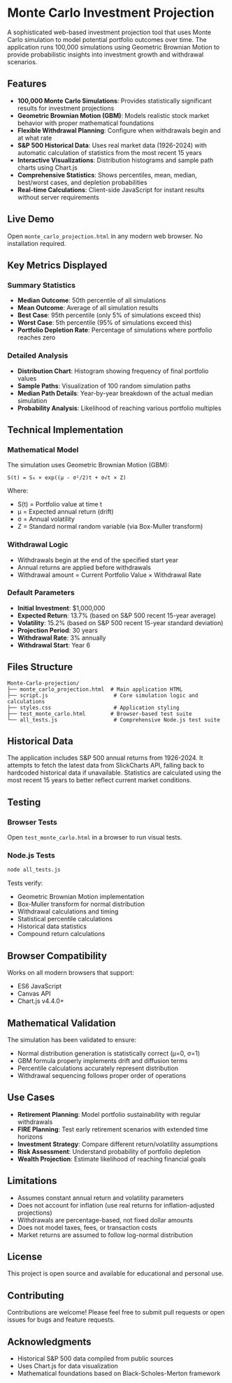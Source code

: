 # Monte Carlo Investment Projection

A sophisticated web-based investment projection tool that uses Monte Carlo simulation to model potential portfolio outcomes over time. The application runs 100,000 simulations using Geometric Brownian Motion to provide probabilistic insights into investment growth and withdrawal scenarios.

## Features

- **100,000 Monte Carlo Simulations**: Provides statistically significant results for investment projections
- **Geometric Brownian Motion (GBM)**: Models realistic stock market behavior with proper mathematical foundations
- **Flexible Withdrawal Planning**: Configure when withdrawals begin and at what rate
- **S&P 500 Historical Data**: Uses real market data (1926-2024) with automatic calculation of statistics from the most recent 15 years
- **Interactive Visualizations**: Distribution histograms and sample path charts using Chart.js
- **Comprehensive Statistics**: Shows percentiles, mean, median, best/worst cases, and depletion probabilities
- **Real-time Calculations**: Client-side JavaScript for instant results without server requirements

## Live Demo

Open `monte_carlo_projection.html` in any modern web browser. No installation required.

## Key Metrics Displayed

### Summary Statistics
- **Median Outcome**: 50th percentile of all simulations
- **Mean Outcome**: Average of all simulation results
- **Best Case**: 95th percentile (only 5% of simulations exceed this)
- **Worst Case**: 5th percentile (95% of simulations exceed this)
- **Portfolio Depletion Rate**: Percentage of simulations where portfolio reaches zero

### Detailed Analysis
- **Distribution Chart**: Histogram showing frequency of final portfolio values
- **Sample Paths**: Visualization of 100 random simulation paths
- **Median Path Details**: Year-by-year breakdown of the actual median simulation
- **Probability Analysis**: Likelihood of reaching various portfolio multiples

## Technical Implementation

### Mathematical Model
The simulation uses Geometric Brownian Motion (GBM):
```
S(t) = S₀ × exp((μ - σ²/2)t + σ√t × Z)
```
Where:
- S(t) = Portfolio value at time t
- μ = Expected annual return (drift)
- σ = Annual volatility
- Z = Standard normal random variable (via Box-Muller transform)

### Withdrawal Logic
- Withdrawals begin at the end of the specified start year
- Annual returns are applied before withdrawals
- Withdrawal amount = Current Portfolio Value × Withdrawal Rate

### Default Parameters
- **Initial Investment**: $1,000,000
- **Expected Return**: 13.7% (based on S&P 500 recent 15-year average)
- **Volatility**: 15.2% (based on S&P 500 recent 15-year standard deviation)
- **Projection Period**: 30 years
- **Withdrawal Rate**: 3% annually
- **Withdrawal Start**: Year 6

## Files Structure

```
Monte-Carlo-projection/
├── monte_carlo_projection.html  # Main application HTML
├── script.js                     # Core simulation logic and calculations
├── styles.css                    # Application styling
├── test_monte_carlo.html        # Browser-based test suite
└── all_tests.js                  # Comprehensive Node.js test suite
```

## Historical Data

The application includes S&P 500 annual returns from 1926-2024. It attempts to fetch the latest data from SlickCharts API, falling back to hardcoded historical data if unavailable. Statistics are calculated using the most recent 15 years to better reflect current market conditions.

## Testing

### Browser Tests
Open `test_monte_carlo.html` in a browser to run visual tests.

### Node.js Tests
```bash
node all_tests.js
```

Tests verify:
- Geometric Brownian Motion implementation
- Box-Muller transform for normal distribution
- Withdrawal calculations and timing
- Statistical percentile calculations
- Historical data statistics
- Compound return calculations

## Browser Compatibility

Works on all modern browsers that support:
- ES6 JavaScript
- Canvas API
- Chart.js v4.4.0+

## Mathematical Validation

The simulation has been validated to ensure:
- Normal distribution generation is statistically correct (μ=0, σ=1)
- GBM formula properly implements drift and diffusion terms
- Percentile calculations accurately represent distribution
- Withdrawal sequencing follows proper order of operations

## Use Cases

- **Retirement Planning**: Model portfolio sustainability with regular withdrawals
- **FIRE Planning**: Test early retirement scenarios with extended time horizons
- **Investment Strategy**: Compare different return/volatility assumptions
- **Risk Assessment**: Understand probability of portfolio depletion
- **Wealth Projection**: Estimate likelihood of reaching financial goals

## Limitations

- Assumes constant annual return and volatility parameters
- Does not account for inflation (use real returns for inflation-adjusted projections)
- Withdrawals are percentage-based, not fixed dollar amounts
- Does not model taxes, fees, or transaction costs
- Market returns are assumed to follow log-normal distribution

## License

This project is open source and available for educational and personal use.

## Contributing

Contributions are welcome! Please feel free to submit pull requests or open issues for bugs and feature requests.

## Acknowledgments

- Historical S&P 500 data compiled from public sources
- Uses Chart.js for data visualization
- Mathematical foundations based on Black-Scholes-Merton framework